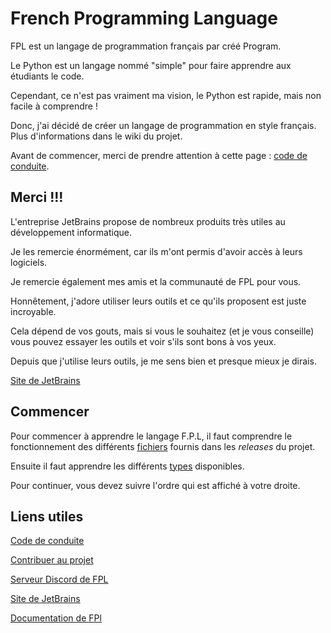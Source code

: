 # **French Programming Language**

FPL est un langage de programmation français par créé Program.

Le Python est un langage nommé "simple" pour faire apprendre aux étudiants le code.

Cependant, ce n'est pas vraiment ma vision, le Python est rapide, mais non facile à comprendre !

Donc, j'ai décidé de créer un langage de programmation en style français. Plus d'informations dans le wiki du projet.

Avant de commencer, merci de prendre attention à cette page : [code de conduite](CodeOfConduct.md).

## **Merci** !!!

L'entreprise JetBrains propose de nombreux produits très utiles au développement informatique.

Je les remercie énormément, car ils m'ont permis d'avoir accès à leurs logiciels.

Je remercie également mes amis et la communauté de FPL pour vous.

Honnêtement, j'adore utiliser leurs outils et ce qu'ils proposent est juste incroyable. 

Cela dépend de vos gouts, mais si vous le souhaitez (et je vous conseille) vous pouvez essayer les outils et voir s'ils sont bons à vos yeux.

Depuis que j'utilise leurs outils, je me sens bien et presque mieux je dirais.

[Site de JetBrains](https://www.jetbrains.com/fr-fr/)

## **Commencer**

Pour commencer à apprendre le langage F.P.L, il faut comprendre le fonctionnement des différents 
[fichiers](https://program-4.gitbook.io/french-programming-language/les-fichiers) fournis dans les _releases_ du projet.

Ensuite il faut apprendre les différents [types](https://program-4.gitbook.io/french-programming-language/instructions/les-types) disponibles.

Pour continuer, vous devez suivre l'ordre qui est affiché à votre droite.

## **Liens utiles**

[Code de conduite](CodeOfConduct.md)

[Contribuer au projet](CONTRIBUTING.md)

[Serveur Discord de FPL](https://discord.gg/CkFFgXuKwj)

[Site de JetBrains](https://www.jetbrains.com/fr-fr/)

[Documentation de FPl](https://program-4.gitbook.io/french-programming-language/)